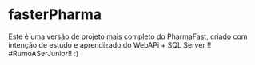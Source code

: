#  fasterPharma
Este é uma versão de  projeto mais completo do PharmaFast, criado com intenção de estudo e aprendizado do WebAPi + SQL Server !! #RumoASerJunior!! :)
